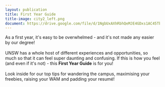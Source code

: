 ```yaml
---
layout: publication
title: First Year Guide
title-image: city2_left.png
document: https://drive.google.com/file/d/1NgbUxAXhRbhQeMJE4GDxs1AC45TbtUS3/preview
---
```

As a first year, it's easy to be overwhelmed - and it's not made any easier by our degree!
<br><br>
UNSW has a whole host of different experiences and opportunities, so much so that it can feel super daunting and confusing. If this is how you feel (and even if it's not) - this <b>First Year Guide</b> is for you!
<br><br>
Look inside for our top tips for wandering the campus, maximising your freebies, raising your WAM and padding your resum&eacute;!
<br><br>